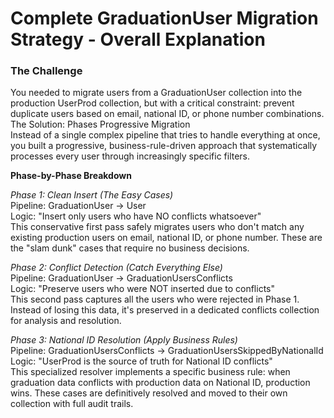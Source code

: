 # Complete GraduationUser Migration Strategy - Overall Explanation

### The Challenge
You needed to migrate users from a GraduationUser collection into the production UserProd collection, but with a critical constraint: prevent duplicate users based on email, national ID, or phone number combinations.
The Solution: Phases Progressive Migration<br>
Instead of a single complex pipeline that tries to handle everything at once, you built a progressive, business-rule-driven approach that systematically processes every user through increasingly specific filters.<br>

**Phase-by-Phase Breakdown**<br>

_Phase 1: Clean Insert (The Easy Cases)_<br>
Pipeline: GraduationUser → User <br>
Logic: "Insert only users who have NO conflicts whatsoever"<br>
This conservative first pass safely migrates users who don't match any existing production users on email, national ID, or phone number. These are the "slam dunk" cases that require no business decisions.<br>

_Phase 2: Conflict Detection (Catch Everything Else)_<br>
Pipeline: GraduationUser → GraduationUsersConflicts <br>
Logic: "Preserve users who were NOT inserted due to conflicts"<br>
This second pass captures all the users who were rejected in Phase 1. Instead of losing this data, it's preserved in a dedicated conflicts collection for analysis and resolution.<br>

_Phase 3: National ID Resolution (Apply Business Rules)_<br>
Pipeline: GraduationUsersConflicts → GraduationUsersSkippedByNationalId<br>
Logic: "UserProd is the source of truth for National ID conflicts"<br>
This specialized resolver implements a specific business rule: when graduation data conflicts with production data on National ID, production wins. These cases are definitively resolved and moved to their own collection with full audit trails.
